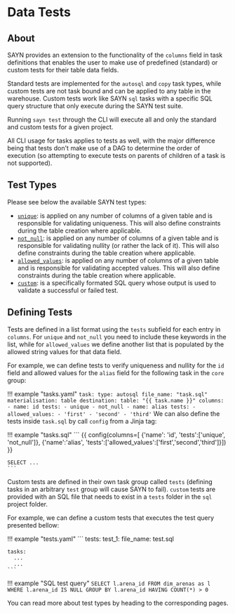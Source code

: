 # Data Tests

## About

SAYN provides an extension to the functionality of the `columns` field in task definitions that enables the user to make use of predefined (standard) or custom tests for their table data fields.

Standard tests are implemented for the `autosql` and `copy` task types, while custom tests are not task bound and can be applied to any table in the warehouse. Custom tests work like SAYN `sql` tasks with a specific SQL query structure that only execute during the SAYN test suite.

Running `sayn test` through the CLI will execute all and only the standard and custom tests for a given project.

All CLI usage for tasks applies to tests as well, with the major difference being that tests don't make use of a DAG to determine the order of execution (so attempting to execute tests on parents of children of a task is not supported).


## Test Types

Please see below the available SAYN test types:

- [`unique`](standard.md): is applied on any number of columns of a given table and is responsible for validating uniqueness. This will also define constraints during the table creation where applicable.
- [`not_null`](standard.md): is applied on any number of columns of a given table and is responsible for validating nullity (or rather the lack of it). This will also define constraints during the table creation where applicable.
- [`allowed_values`](standard.md): is applied on any number of columns of a given table and is responsible for validating accepted values. This will also define constraints during the table creation where applicable.
- [`custom`](custom.md): is a specifically formated SQL query whose output is used to validate a successful or failed test.


## Defining Tests

Tests are defined in a list format using the `tests` subfield for each entry in `columns`. For `unique` and `not_null` you need to include these keywords in the list, while for `allowed_values` we define another list that is populated by the allowed string values for that data field.

For example, we can define tests to verify uniqueness and nullity for the `id` field and allowed values for the `alias` field for the following task in the `core` group:

!!! example "tasks.yaml"
    ```
      task:
        type: autosql
        file_name: "task.sql"
        materialisation: table
        destination:
          table: "{{ task.name }}"
        columns:
          - name: id
            tests:
              - unique
              - not_null
          - name: alias
            tests:
              - allowed_values:
                - 'first'
                - 'second'
                - 'third'
    ```
We can also define the tests inside `task.sql` by call `config` from a Jinja tag:

!!! example "tasks.sql"
    ```
    {{ config(columns=[ {'name': 'id', 'tests':['unique', 'not_null']},
                        {'name':'alias', 'tests':['allowed_values':['first','second','third']}]) }}


    SELECT ...
    ```


Custom tests are defined in their own task group called `tests` (defining tasks in an arbitrary `test` group will cause SAYN to fail). `custom` tests are provided with an SQL file that needs to exist in a `tests` folder in the `sql` project folder.

For example, we can define a custom tests that executes the test query presented bellow:

!!! example "tests.yaml"
    ```
    tests:
      test_1:
        file_name: test.sql

    tasks:
      ...
      ...
    ```

!!! example "SQL test query"
    ```
    SELECT l.arena_id
    FROM dim_arenas as l
    WHERE l.arena_id IS NULL
    GROUP BY l.arena_id
    HAVING COUNT(*) > 0
    ```


You can read more about test types by heading to the corresponding pages.
